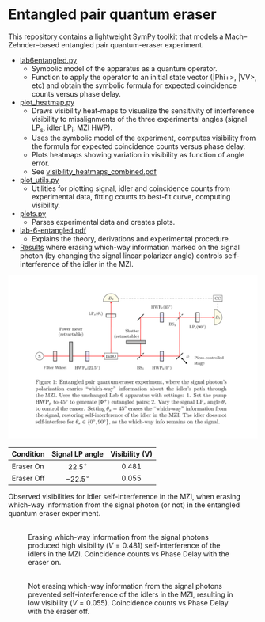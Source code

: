 
# Entangled pair quantum eraser

This repository contains a lightweight SymPy toolkit that models a
Mach–Zehnder–based entangled pair quantum-eraser experiment.

- [lab6entangled.py](lab6entangled.py) 
  - Symbolic model of the apparatus as a quantum operator.
  - Function to apply the operator to an initial state vector (|Phi+>, |VV>, etc) and obtain the symbolic formula for expected coincidence counts versus phase delay.
- [plot_heatmap.py](plot_heatmap.py) 
  - Draws visibility heat-maps to visualize the sensitivity of
    interference visibility to misalignments of the three experimental
    angles (signal LP<sub>s</sub>, idler LP<sub>i</sub>, MZI HWP).
  - Uses the symbolic model of the experiment, computes visibility from the formula for expected coincidence counts versus phase delay.
  - Plots heatmaps showing variation in visibility as function of angle error.
  - See [visibility_heatmaps_combined.pdf](visibility_heatmaps_combined.pdf)
- [plot_utils.py](plot_utils.py)   
  - Utilities for plotting signal, idler and coincidence counts from experimental data, 
  fitting counts to best-fit curve, computing visibility.
- [plots.py](plots.py) 
  - Parses experimental data and creates plots. 
- [lab-6-entangled.pdf](render/lab-6-entangled.pdf) 
  - Explains the theory, derivations and experimental procedure.
- [Results](render/2025-05-29-visibility.pdf) where erasing which-way information marked on the signal photon (by changing the signal linear polarizer angle) controls self-interference of the idler in the MZI.


![fig.png](fig.png)

| **Condition** | **Signal LP angle** | **Visibility (V)** |
|:--------------|:-------------------:|:------------------:|
| Eraser On     |   $`22.5^\circ`$    |       0.481        |
| Eraser Off    |   $`-22.5^\circ`$   |       0.055        |

Observed visibilities for idler self-interference in the MZI, when
erasing which-way information from the signal photon (or not) in the
entangled quantum eraser experiment.

<figure>
<embed src="coincidence_counts_eraser_on.png" style="width:60.0%" />
<figcaption> Erasing which-way information from the signal photons
produced high visibility (<span
class="math inline"><em>V</em> = 0.481</span>) self-interference of the
idlers in the MZI. Coincidence counts vs Phase Delay with the eraser on.
</figcaption>
</figure>

<figure>
<embed src="coincidence_counts_eraser_off.png" style="width:60.0%" />
<figcaption> Not erasing which-way information from the signal photons
prevented self-interference of the idlers in the MZI, resulting in low
visibility (<span class="math inline"><em>V</em> = 0.055</span>).
Coincidence counts vs Phase Delay with the eraser off. </figcaption>
</figure>
